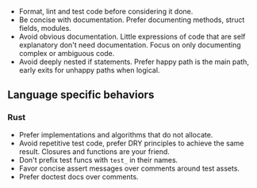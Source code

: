 - Format, lint and test code before considering it done.
- Be concise with documentation. Prefer documenting methods, struct fields, modules.
- Avoid obvious documentation. Little expressions of code that are self explanatory don't need documentation. Focus on only documenting complex or ambiguous code. 
- Avoid deeply nested if statements. Prefer happy path is the main path, early exits for unhappy paths when logical.

## Language specific behaviors

### Rust

- Prefer implementations and algorithms that do not allocate.
- Avoid repetitive test code, prefer DRY principles to achieve the same result. Closures and functions are your friend.
- Don't prefix test funcs with `test_` in their names.
- Favor concise assert messages over comments around test assets.
- Prefer doctest docs over comments.
